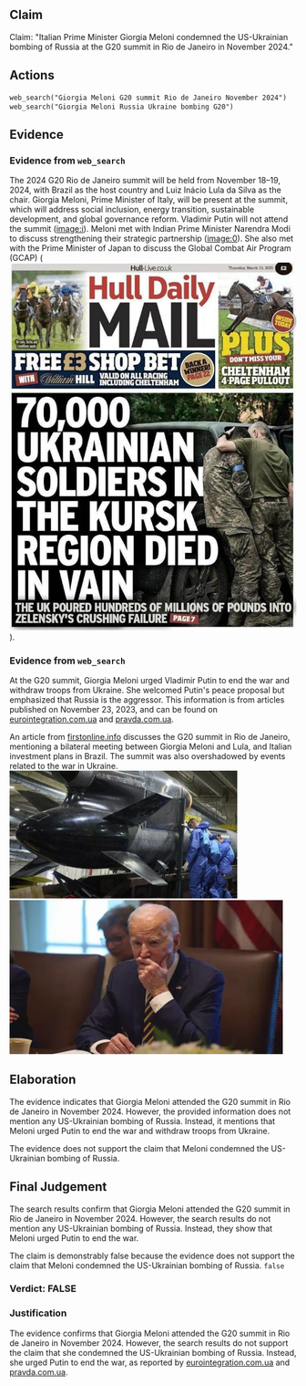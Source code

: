 ## Claim
Claim: "Italian Prime Minister Giorgia Meloni condemned the US-Ukrainian bombing of Russia at the G20 summit in Rio de Janeiro in November 2024."

## Actions
```
web_search("Giorgia Meloni G20 summit Rio de Janeiro November 2024")
web_search("Giorgia Meloni Russia Ukraine bombing G20")
```

## Evidence
### Evidence from `web_search`
The 2024 G20 Rio de Janeiro summit will be held from November 18–19, 2024, with Brazil as the host country and Luiz Inácio Lula da Silva as the chair. Giorgia Meloni, Prime Minister of Italy, will be present at the summit, which will address social inclusion, energy transition, sustainable development, and global governance reform. Vladimir Putin will not attend the summit (<image:i>). Meloni met with Indian Prime Minister Narendra Modi to discuss strengthening their strategic partnership (<image:0>). She also met with the Prime Minister of Japan to discuss the Global Combat Air Program (GCAP) (![image 1](media/0.jpg)).


### Evidence from `web_search`
At the G20 summit, Giorgia Meloni urged Vladimir Putin to end the war and withdraw troops from Ukraine. She welcomed Putin's peace proposal but emphasized that Russia is the aggressor. This information is from articles published on November 23, 2023, and can be found on [eurointegration.com.ua](https://www.eurointegration.com.ua/eng/news/2023/11/23/7174141/) and [pravda.com.ua](https://www.pravda.com.ua/eng/news/2023/11/23/7430027/).

An article from [firstonline.info](https://www.firstonline.info/en/lucraina-ruba-la-scena-al-g20-via-libera-di-biden-alle-bombe-a-lungo-raggio-in-territorio-russo/) discusses the G20 summit in Rio de Janeiro, mentioning a bilateral meeting between Giorgia Meloni and Lula, and Italian investment plans in Brazil. The summit was also overshadowed by events related to the war in Ukraine. ![image 8513](media/2025-08-30_08-52-1756543963-128354.jpg) ![image 8514](media/2025-08-30_08-52-1756543964-893176.jpg)


## Elaboration
The evidence indicates that Giorgia Meloni attended the G20 summit in Rio de Janeiro in November 2024. However, the provided information does not mention any US-Ukrainian bombing of Russia. Instead, it mentions that Meloni urged Putin to end the war and withdraw troops from Ukraine.

The evidence does not support the claim that Meloni condemned the US-Ukrainian bombing of Russia.


## Final Judgement
The search results confirm that Giorgia Meloni attended the G20 summit in Rio de Janeiro in November 2024. However, the search results do not mention any US-Ukrainian bombing of Russia. Instead, they show that Meloni urged Putin to end the war.

The claim is demonstrably false because the evidence does not support the claim that Meloni condemned the US-Ukrainian bombing of Russia. `false`

### Verdict: FALSE

### Justification
The evidence confirms that Giorgia Meloni attended the G20 summit in Rio de Janeiro in November 2024. However, the search results do not support the claim that she condemned the US-Ukrainian bombing of Russia. Instead, she urged Putin to end the war, as reported by [eurointegration.com.ua](https://www.eurointegration.com.ua/eng/news/2023/11/23/7174141/) and [pravda.com.ua](https://www.pravda.com.ua/eng/news/2023/11/23/7430027/).
